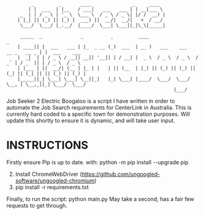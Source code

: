              _         _       ____               _     ____
            | |  ___  | |__   / ___|   ___   ___ | | __|___ \
         _  | | / _ \ | '_ \  \___ \  / _ \ / _ \| |/ /  __) |
        | |_| || (_) || |_) |  ___) ||  __/|  __/|   <  / __/
         \___/  \___/ |_.__/  |____/  \___| \___||_|\_\|_____|

         _____  _              _          _         ____                               _
        | ____|| |  ___   ___ | |_  _ __ (_)  ___  | __ )   ___    ___    __ _   __ _ | |  ___    ___
        |  _|  | | / _ \ / __|| __|| '__|| | / __| |  _ \  / _ \  / _ \  / _` | / _` || | / _ \  / _ \
        | |___ | ||  __/| (__ | |_ | |   | || (__  | |_) || (_) || (_) || (_| || (_| || || (_) || (_) |
        |_____||_| \___| \___| \__||_|   |_| \___| |____/  \___/  \___/  \__, | \__,_||_| \___/  \___/
                                                                 |___/



Job Seeker 2 Electric Boogaloo is a script I have written in order to automate the Job Search requirements for CenterLink in Australia.
This is currently hard coded to a specific town for demonstration purposes. Will update this shortly to ensure it is dynamic, and will take user input. 



INSTRUCTIONS
===================================================================================
Firstly ensure Pip is up to date. 
with:
python -m pip install --upgrade pip


2. Install ChromeWebDriver (https://github.com/ungoogled-software/ungoogled-chromium)
3. pip install -r requirements.txt

Finally, to run the script:
python main.py 
May take a second, has a fair few requests to get through. 
